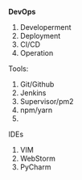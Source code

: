 **DevOps**

1. Developerment
2. Deployment
3. CI/CD
4. Operation

Tools:
1. Git/Github
2. Jenkins
3. Supervisor/pm2
4. npm/yarn
5. 

IDEs

1. VIM
2. WebStorm
3. PyCharm